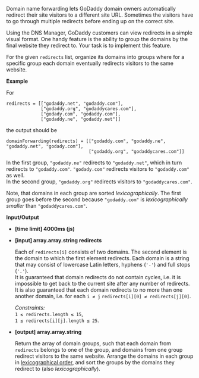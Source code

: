 <p>Domain name forwarding lets GoDaddy domain owners automatically redirect their site visitors to a different site URL. Sometimes the visitors have to go through multiple redirects before ending up on the correct site.</p>
<p>Using the DNS Manager, GoDaddy customers can view redirects in a simple visual format. One handy feature is the ability to group the domains by the final website they redirect to. Your task is to implement this feature.</p>
<p>For the given <code>redirects</code> list, organize its domains into groups where for a specific group each domain eventually redirects visitors to the same website.</p>
<p><strong>Example</strong></p>
<p>For</p>
<pre><code>redirects = [["godaddy.net", "godaddy.com"], 
             ["godaddy.org", "godaddycares.com"], 
             ["godady.com", "godaddy.com"],
             ["godaddy.ne", "godaddy.net"]]
</code></pre>
<p>the output should be</p>
<pre><code>domainForwarding(redirects) = [["godaddy.com", "godaddy.ne", "godaddy.net", "godady.com"], 
                               ["godaddy.org", "godaddycares.com"]]
</code></pre>
<p>In the first group, <code>"godaddy.ne"</code> redirects to <code>"godaddy.net"</code>, which in turn redirects to <code>"godaddy.com"</code>. <code>"godady.com"</code> redirects visitors to <code>"godaddy.com"</code> as well.<br>
In the second group, <code>"godaddy.org"</code> redirects visitors to <code>"godaddycares.com"</code>.</p>
<p>Note, that domains in each group are sorted <em>lexicographically</em>. The first group goes before the second because <code>"godaddy.com"</code> is <em>lexicographically smaller</em> than <code>"godaddycares.com"</code>.</p>
<p><strong>Input/Output</strong></p>
<ul>
<li><strong>[time limit] 4000ms (js)</strong></li>
</ul>
<ul>
<li>
<p><strong>[input] array.array.string redirects</strong></p>
<p>Each of <code>redirects[i]</code> consists of two domains. The second element is the domain to which the first element redirects. Each domain is a string that may consist of lowercase Latin letters, hyphens (<code>'-'</code>) and full stops (<code>'.'</code>).<br>
It is guaranteed that domain redirects do not contain cycles, i.e. it is impossible to get back to the current site after any number of redirects. It is also guaranteed that each domain redirects to no more than one another domain, i.e. for each <code>i ≠ j</code> <code>redirects[i][0] ≠ redirects[j][0]</code>.</p>
<p><em>Constraints:</em><br>
<code>1 ≤ redirects.length ≤ 15</code>,<br>
<code>1 ≤ redirects[i][j].length ≤ 25</code>.</p>
</li>
<li>
<p><strong>[output] array.array.string</strong></p>
<p>Return the array of domain groups, such that each domain from <code>redirects</code> belongs to one of the group, and domains from one group redirect visitors to the same website. Arrange the domains in each group in <a href="keyword://lexicographical-order-for-strings">lexicographical order</a>, and sort the groups by the domains they redirect to (also <em>lexicographically</em>).</p>
</li>
</ul>
